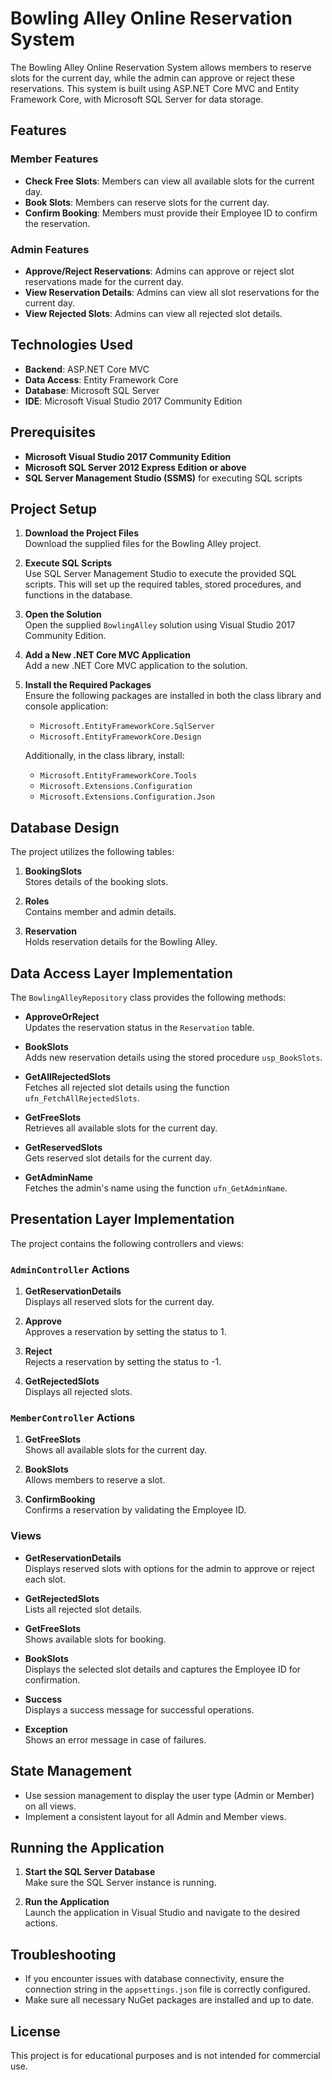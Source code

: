 # Bowling Alley Online Reservation System

The Bowling Alley Online Reservation System allows members to reserve slots for the current day, while the admin can approve or reject these reservations. This system is built using ASP.NET Core MVC and Entity Framework Core, with Microsoft SQL Server for data storage.

## Features

### Member Features
- **Check Free Slots**: Members can view all available slots for the current day.
- **Book Slots**: Members can reserve slots for the current day.
- **Confirm Booking**: Members must provide their Employee ID to confirm the reservation.

### Admin Features
- **Approve/Reject Reservations**: Admins can approve or reject slot reservations made for the current day.
- **View Reservation Details**: Admins can view all slot reservations for the current day.
- **View Rejected Slots**: Admins can view all rejected slot details.

## Technologies Used
- **Backend**: ASP.NET Core MVC
- **Data Access**: Entity Framework Core
- **Database**: Microsoft SQL Server
- **IDE**: Microsoft Visual Studio 2017 Community Edition

## Prerequisites
- **Microsoft Visual Studio 2017 Community Edition**
- **Microsoft SQL Server 2012 Express Edition or above**
- **SQL Server Management Studio (SSMS)** for executing SQL scripts

## Project Setup

1. **Download the Project Files**  
   Download the supplied files for the Bowling Alley project.

2. **Execute SQL Scripts**  
   Use SQL Server Management Studio to execute the provided SQL scripts. This will set up the required tables, stored procedures, and functions in the database.

3. **Open the Solution**  
   Open the supplied `BowlingAlley` solution using Visual Studio 2017 Community Edition.

4. **Add a New .NET Core MVC Application**  
   Add a new .NET Core MVC application to the solution.

5. **Install the Required Packages**  
   Ensure the following packages are installed in both the class library and console application:
   - `Microsoft.EntityFrameworkCore.SqlServer`
   - `Microsoft.EntityFrameworkCore.Design`

   Additionally, in the class library, install:
   - `Microsoft.EntityFrameworkCore.Tools`
   - `Microsoft.Extensions.Configuration`
   - `Microsoft.Extensions.Configuration.Json`

## Database Design

The project utilizes the following tables:

1. **BookingSlots**  
   Stores details of the booking slots.

2. **Roles**  
   Contains member and admin details.

3. **Reservation**  
   Holds reservation details for the Bowling Alley.

## Data Access Layer Implementation

The `BowlingAlleyRepository` class provides the following methods:

- **ApproveOrReject**  
  Updates the reservation status in the `Reservation` table.
  
- **BookSlots**  
  Adds new reservation details using the stored procedure `usp_BookSlots`.
  
- **GetAllRejectedSlots**  
  Fetches all rejected slot details using the function `ufn_FetchAllRejectedSlots`.
  
- **GetFreeSlots**  
  Retrieves all available slots for the current day.
  
- **GetReservedSlots**  
  Gets reserved slot details for the current day.
  
- **GetAdminName**  
  Fetches the admin's name using the function `ufn_GetAdminName`.

## Presentation Layer Implementation

The project contains the following controllers and views:

### `AdminController` Actions

1. **GetReservationDetails**  
   Displays all reserved slots for the current day.

2. **Approve**  
   Approves a reservation by setting the status to 1.

3. **Reject**  
   Rejects a reservation by setting the status to -1.

4. **GetRejectedSlots**  
   Displays all rejected slots.

### `MemberController` Actions

1. **GetFreeSlots**  
   Shows all available slots for the current day.

2. **BookSlots**  
   Allows members to reserve a slot.

3. **ConfirmBooking**  
   Confirms a reservation by validating the Employee ID.

### Views

- **GetReservationDetails**  
  Displays reserved slots with options for the admin to approve or reject each slot.
  
- **GetRejectedSlots**  
  Lists all rejected slot details.

- **GetFreeSlots**  
  Shows available slots for booking.

- **BookSlots**  
  Displays the selected slot details and captures the Employee ID for confirmation.

- **Success**  
  Displays a success message for successful operations.

- **Exception**  
  Shows an error message in case of failures.

## State Management

- Use session management to display the user type (Admin or Member) on all views.
- Implement a consistent layout for all Admin and Member views.

## Running the Application

1. **Start the SQL Server Database**  
   Make sure the SQL Server instance is running.

2. **Run the Application**  
   Launch the application in Visual Studio and navigate to the desired actions.

## Troubleshooting

- If you encounter issues with database connectivity, ensure the connection string in the `appsettings.json` file is correctly configured.
- Make sure all necessary NuGet packages are installed and up to date.

## License

This project is for educational purposes and is not intended for commercial use.

